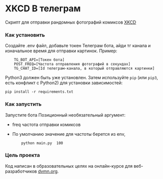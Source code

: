 # XKCD В телеграм

Скрипт для отправки рандомных фотографий комиксов [XKCD](https://xkcd.com/)
### Как установить
Создайте .env файл, добавьте токен Телеграм бота, айди тг канала и изначальное время для отправки картинок.
Пример:
```
    TG_BOT_API=[Токен бота]
    POST_FREQ=[Частота отправления фотографий в секундах]
    TG_CHAT_ID=[Id телеграм-канала, в который отправляются картинки]
```

Python3 должен быть уже установлен. 
Затем используйте `pip` (или `pip3`, есть конфликт с Python2) для установки зависимостей:
```
pip install -r requirements.txt
```

### Как запустить

Запустите бота
    Позиционный необязательный аргумент:
   * freq частота отправки комиксов
   * По умолчанию значение для частоты берется из env,

     ```
         python main.py  100 
     ```


### Цель проекта

Код написан в образовательных целях на онлайн-курсе для веб-разработчиков [dvmn.org](https://dvmn.org/).